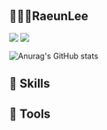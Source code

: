 ## 👩🏻‍💻RaeunLee
<a href="버튼을 눌렀을 때 이동할 링크" target="preparingnow!"><img src="https://img.shields.io/badge/Instagram-000000?style=flat&logo=appveyor&logoColor=#E4405F"/></a>
<a href="버튼을 눌렀을 때 이동할 링크" target="_blank"><img src="https://img.shields.io/badge/Tistory-000000?style=flat&logo=appveyor&logoColor=FFFFFF"/></a>

![Anurag's GitHub stats](https://github-readme-stats.vercel.app/api?username=raeunlee&show_icons=true&theme=radical)

## 🤖 Skills


## 🦾 Tools
